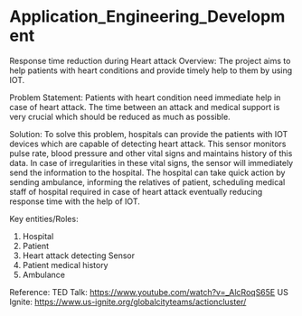# Application_Engineering_Development

Response time reduction during Heart attack
Overview:
The project aims to help patients with heart conditions and provide timely help to them by using IOT.

Problem Statement:
Patients with heart condition need immediate help in case of heart attack. The time between an attack and medical support is very crucial which should be reduced as much as possible.

Solution:
To solve this problem, hospitals can provide the patients with IOT devices which are capable of detecting heart attack. This sensor monitors pulse rate, blood pressure and other vital signs and maintains history of this data. In case of irregularities in these vital signs, the sensor will immediately send the information to the hospital. The hospital can take quick action by sending ambulance, informing the relatives of patient, scheduling medical staff of hospital required in case of heart attack eventually reducing response time with the help of IOT.

Key entities/Roles:

1.	Hospital
2.	Patient
3.	Heart attack detecting Sensor
4.	Patient medical history
5.	Ambulance

Reference:
TED Talk: https://www.youtube.com/watch?v=_AlcRoqS65E
US Ignite:  https://www.us-ignite.org/globalcityteams/actioncluster/

